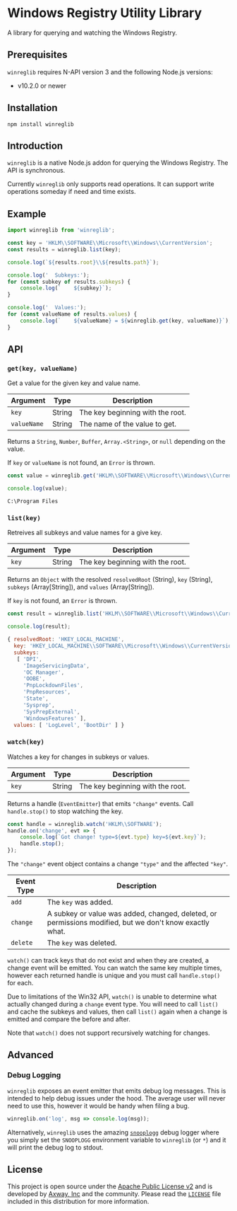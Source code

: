 # Windows Registry Utility Library

A library for querying and watching the Windows Registry.

## Prerequisites

`winreglib` requires N-API version 3 and the following Node.js versions:

* v10.2.0 or newer

## Installation

	npm install winreglib

## Introduction

`winreglib` is a native Node.js addon for querying the Windows Registry. The API is synchronous.

Currently `winreglib` only supports read operations. It can support write operations someday if
need and time exists.

## Example

```js
import winreglib from 'winreglib';

const key = 'HKLM\\SOFTWARE\\Microsoft\\Windows\\CurrentVersion';
const results = winreglib.list(key);

console.log(`${results.root}\\${results.path}`);

console.log('  Subkeys:');
for (const subkey of results.subkeys) {
	console.log(`    ${subkey}`);
}

console.log('  Values:');
for (const valueName of results.values) {
	console.log(`    ${valueName} = ${winreglib.get(key, valueName)}`);
}
```

## API

### `get(key, valueName)`

Get a value for the given key and value name.

| Argument    | Type   | Description                      |
| ----------- | ------ | -------------------------------- |
| `key`       | String | The key beginning with the root. |
| `valueName` | String | The name of the value to get.    |

Returns a `String`, `Number`, `Buffer`, `Array.<String>`, or `null` depending on the value.

If `key` or `valueName` is not found, an `Error` is thrown.

```js
const value = winreglib.get('HKLM\\SOFTWARE\\Microsoft\\Windows\\CurrentVersion', 'ProgramFilesDir');

console.log(value);
```

```
C:\Program Files
```

### `list(key)`

Retreives all subkeys and value names for a give key.

| Argument | Type   | Description                      |
| -------- | ------ | -------------------------------- |
| `key`    | String | The key beginning with the root. |

Returns an `Object` with the resolved `resolvedRoot` (String), `key` (String), `subkeys`
(Array[String]), and `values` (Array[String]).

If `key` is not found, an `Error` is thrown.

```js
const result = winreglib.list('HKLM\\SOFTWARE\\Microsoft\\Windows\\CurrentVersion\\Setup');

console.log(result);
```

```js
{ resolvedRoot: 'HKEY_LOCAL_MACHINE',
  key: 'HKEY_LOCAL_MACHINE\\SOFTWARE\\Microsoft\\Windows\\CurrentVersion\\Setup',
  subkeys:
   [ 'DPI',
     'ImageServicingData',
     'OC Manager',
     'OOBE',
     'PnpLockdownFiles',
     'PnpResources',
     'State',
     'Sysprep',
     'SysPrepExternal',
     'WindowsFeatures' ],
  values: [ 'LogLevel', 'BootDir' ] }
```

### `watch(key)`

Watches a key for changes in subkeys or values.

| Argument | Type   | Description                      |
| -------- | ------ | -------------------------------- |
| `key`    | String | The key beginning with the root. |

Returns a handle (`EventEmitter`) that emits `"change"` events. Call `handle.stop()` to stop watching
the key.

```js
const handle = winreglib.watch('HKLM\\SOFTWARE');
handle.on('change', evt => {
	console.log(`Got change! type=${evt.type} key=${evt.key}`);
	handle.stop();
});
```

The `"change"` event object contains a change `"type"` and the affected `"key"`.

| Event Type | Description                        |
| ---------- | ---------------------------------- |
| `add`      | The `key` was added.               |
| `change`   | A subkey or value was added, changed, deleted, or permissions modified, but we don't know exactly what. |
| `delete`   | The `key` was deleted.             |

`watch()` can track keys that do not exist and when they are created, a change event will be
emitted. You can watch the same key multiple times, however each returned handle is unique and you
must call `handle.stop()` for each.

Due to limitations of the Win32 API, `watch()` is unable to determine what actually changed during
a `change` event type. You will need to call `list()` and cache the subkeys and values, then call
`list()` again when a change is emitted and compare the before and after.

Note that `watch()` does not support recursively watching for changes.

## Advanced

### Debug Logging

`winreglib` exposes an event emitter that emits debug log messages. This is intended to help debug
issues under the hood. The average user will never need to use this, however it would be handy when
filing a bug.

```js
winreglib.on('log', msg => console.log(msg));
```

Alternatively, `winreglib` uses the amazing [`snooplogg`][2] debug logger where you simply set the
`SNOOPLOGG` environment variable to `winreglib` (or `*`) and it will print the debug log to stdout.

## License

This project is open source under the [Apache Public License v2][1] and is developed by
[Axway, Inc](http://www.axway.com/) and the community. Please read the [`LICENSE`][1] file included
in this distribution for more information.

[1]: https://github.com/appcelerator/winreglib/blob/master/LICENSE
[2]: https://www.npmjs.com/package/snooplogg
